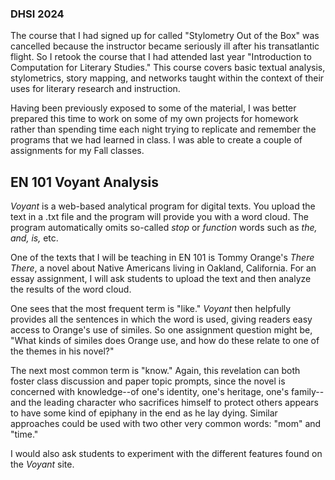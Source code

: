 ### DHSI 2024

The course that I had signed up for called "Stylometry Out of the Box" was cancelled because the instructor became seriously ill after his transatlantic flight.
So I retook the course that I had attended last year "Introduction to Computation for Literary Studies." This course covers basic textual analysis, stylometrics, story mapping, and networks taught within the context of their uses for literary research and instruction.

Having been previously exposed to some of the material, I was better prepared this time to work on some of my own projects for homework rather than spending time each night trying to replicate and remember the programs that we had learned in class. I was able to create a couple of assignments for my Fall classes.

## EN 101 Voyant Analysis

*Voyant* is a web-based analytical program for digital texts. You upload the text in a .txt file and the program will provide you with a word cloud. The program automatically omits so-called *stop* or *function* words such as *the,* *and,* *is,* etc.


One of the texts that I will be teaching in EN 101 is Tommy Orange's *There There*, a novel about Native Americans living in Oakland, California. For an essay assignment, I will ask students to upload the text and then analyze the results of the word cloud.

One sees that the most frequent term is "like." *Voyant* then helpfully provides all the sentences in which the word is used, giving readers easy access to Orange's use of similes. So one assignment question might be, "What kinds of similes does Orange use, and how do these relate to one of the themes in his novel?"

The next most common term is "know."  Again, this revelation can both foster class discussion and paper topic prompts, since the novel is concerned with knowledge--of one's identity, one's heritage, one's family--and the leading character who sacrifices himself to protect others appears to have some kind of epiphany in the end as he lay dying. Similar approaches could be used with two other very common words: "mom" and "time."

I would also ask students to experiment with the different features found on the *Voyant* site. 


